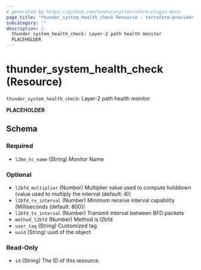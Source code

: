 ```yaml
---
# generated by https://github.com/hashicorp/terraform-plugin-docs
page_title: "thunder_system_health_check Resource - terraform-provider-thunder"
subcategory: ""
description: |-
  thunder_system_health_check: Layer-2 path health monitor
  PLACEHOLDER
---
```


# thunder_system_health_check (Resource)

`thunder_system_health_check`: Layer-2 path health monitor

__PLACEHOLDER__



<!-- schema generated by tfplugindocs -->
## Schema

### Required

- `l2hm_hc_name` (String) Monitor Name

### Optional

- `l2bfd_multiplier` (Number) Multiplier value used to compute holddown (value used to multiply the interval (default: 4))
- `l2bfd_rx_interval` (Number) Minimum receive interval capability (Milliseconds (default: 800))
- `l2bfd_tx_interval` (Number) Transmit interval between BFD packets
- `method_l2bfd` (Number) Method is l2bfd
- `user_tag` (String) Customized tag
- `uuid` (String) uuid of the object

### Read-Only

- `id` (String) The ID of this resource.


